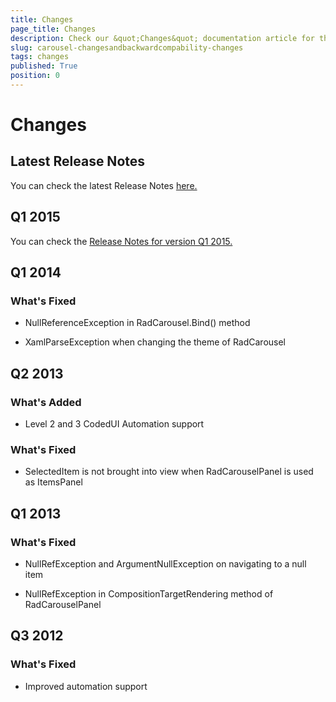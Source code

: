 ```yaml
---
title: Changes
page_title: Changes
description: Check our &quot;Changes&quot; documentation article for the RadCarousel {{ site.framework_name }} control.
slug: carousel-changesandbackwardcompability-changes
tags: changes
published: True
position: 0
---
```


# Changes



## Latest Release Notes

You can check the latest Release Notes [ here.](http://www.telerik.com/products/wpf/whats-new/release-history.aspx)

## Q1 2015

You can check the [Release Notes for version Q1 2015.](http://www.telerik.com/support/whats-new/wpf/release-history/ui-for-wpf-q1-2015)

## Q1 2014
      
### What's Fixed
            

* NullReferenceException in RadCarousel.Bind() method
                

* XamlParseException when changing the theme of RadCarousel
                

## Q2 2013
      
### What's Added
            

* Level 2 and 3 CodedUI Automation support
                
### What's Fixed
            

* SelectedItem is not brought into view when RadCarouselPanel is used as ItemsPanel
                

##  Q1 2013
      
### What's Fixed
            

* NullRefException and ArgumentNullException on navigating to a null item
                

* NullRefException in CompositionTargetRendering method of RadCarouselPanel
                

##  Q3 2012
      
### What's Fixed
            

* Improved automation support
                
